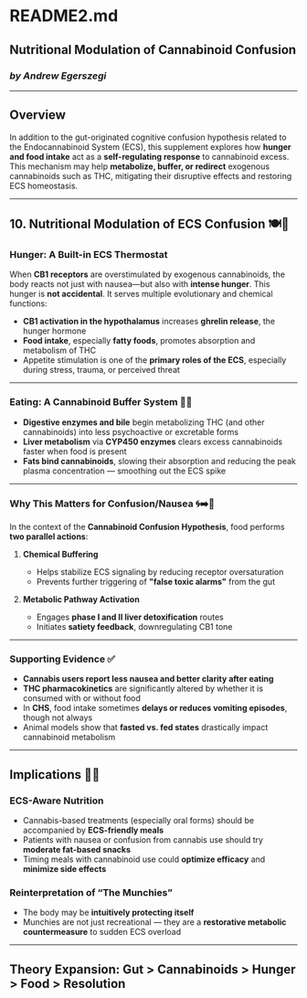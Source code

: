 # README2.md  
## Nutritional Modulation of Cannabinoid Confusion  
### *by Andrew Egerszegi*

---

## Overview  

In addition to the gut-originated cognitive confusion hypothesis related to the Endocannabinoid System (ECS), this supplement explores how **hunger and food intake** act as a **self-regulating response** to cannabinoid excess. This mechanism may help **metabolize, buffer, or redirect** exogenous cannabinoids such as THC, mitigating their disruptive effects and restoring ECS homeostasis.

---

## 10. Nutritional Modulation of ECS Confusion 🍽️🌿

### Hunger: A Built-in ECS Thermostat  

When **CB1 receptors** are overstimulated by exogenous cannabinoids, the body reacts not just with nausea—but also with **intense hunger**. This hunger is **not accidental**. It serves multiple evolutionary and chemical functions:

- **CB1 activation in the hypothalamus** increases **ghrelin release**, the hunger hormone  
- **Food intake**, especially **fatty foods**, promotes absorption and metabolism of THC  
- Appetite stimulation is one of the **primary roles of the ECS**, especially during stress, trauma, or perceived threat  

---

### Eating: A Cannabinoid Buffer System 🧃🔥

- **Digestive enzymes and bile** begin metabolizing THC (and other cannabinoids) into less psychoactive or excretable forms  
- **Liver metabolism** via **CYP450 enzymes** clears excess cannabinoids faster when food is present  
- **Fats bind cannabinoids**, slowing their absorption and reducing the peak plasma concentration — smoothing out the ECS spike  

---

### Why This Matters for Confusion/Nausea 🌀➡️🍕  

In the context of the **Cannabinoid Confusion Hypothesis**, food performs **two parallel actions**:

1. **Chemical Buffering**  
   - Helps stabilize ECS signaling by reducing receptor oversaturation  
   - Prevents further triggering of **"false toxic alarms"** from the gut  

2. **Metabolic Pathway Activation**  
   - Engages **phase I and II liver detoxification** routes  
   - Initiates **satiety feedback**, downregulating CB1 tone  

---

### Supporting Evidence ✅  

- **Cannabis users report less nausea and better clarity after eating**  
- **THC pharmacokinetics** are significantly altered by whether it is consumed with or without food  
- In **CHS**, food intake sometimes **delays or reduces vomiting episodes**, though not always  
- Animal models show that **fasted vs. fed states** drastically impact cannabinoid metabolism  

---

## Implications 🍔🧠  

### ECS-Aware Nutrition  
- Cannabis-based treatments (especially oral forms) should be accompanied by **ECS-friendly meals**  
- Patients with nausea or confusion from cannabis use should try **moderate fat-based snacks**  
- Timing meals with cannabinoid use could **optimize efficacy** and **minimize side effects**  

### Reinterpretation of “The Munchies”  
- The body may be **intuitively protecting itself**  
- Munchies are not just recreational — they are a **restorative metabolic countermeasure** to sudden ECS overload  

---

## Theory Expansion: Gut > Cannabinoids > Hunger > Food > Resolution
